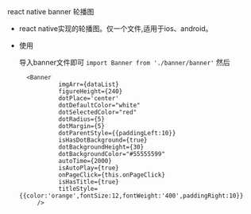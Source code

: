 react native banner 轮播图

* react native实现的轮播图。仅一个文件,适用于ios、android。
* 使用

	导入banner文件即可
	`import Banner from './banner/banner'`
	然后
  
	    <Banner
	             imgArr={dataList}
	             figureHeight={240}
	             dotPlace='center'
	             dotDefaultColor="white"
	             dotSelectedColor="red"
	             dotRadius={5}
	             dotMargin={5}
	             dotParentStyle={{paddingLeft:10}}
	             isHasDotBackground={true}
	             dotBackgroundHeight={30}
	             dotBackgroundColor="#55555599"
	             autoTime={2000}
	             isAutoPlay={true}
	             onPageClick={this.onPageClick}
	             isHasTitle={true}
	             titleStyle={{color:'orange',fontSize:12,fontWeight:'400',paddingRight:10}}
	       />
